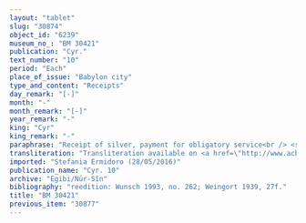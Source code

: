 ```yaml
---
layout: "tablet"
slug: "30874"
object_id: "6239"
museum_no_: "BM 30421"
publication: "Cyr."
text_number: "10"
period: "Each"
place_of_issue: "Babylon city"
type_and_content: "Receipts"
day_remark: "[-]"
month: "-"
month_remark: "[-]"
year_remark: "-"
king: "Cyr"
king_remark: "-"
paraphrase: "Receipt of silver, payment for obligatory service<br /> <strong>A</strong> receives 19 shekels of silver from <strong>B</strong>, for the <em>ur</em><em>ā&scaron;u-</em>service on the walls of the Enlil Gate from the 14th Ṭebēt (X) to the 6th Addar (XII). Names of 3 witnesses and the scribe.<br /> &nbsp;<br /> <strong>A </strong>= Nūrea/Bēl-iqī&scaron;a//&Scaron;ang&ucirc;-Nanāya; <strong>B </strong>= Marduk-rēmanni/Iddin-Marduk/Nūr-S&icirc;n"
transliteration: "Transliteration available on <a href=\"http://www.achemenet.com/fr/item/?/sources-textuelles/textes-par-langues-et-ecritures/babylonien/archives-egibi/1665323\" target=\"_blank\">Achemenet</a>"
imported: "Stefania Ermidoro (28/05/2016)"
publication_name: "Cyr. 10"
archive: "Egibi/Nūr-Sîn"
bibliography: "reedition: Wunsch 1993, no. 262; Weingort 1939, 27f."
title: "BM 30421"
previous_item: "30877"
---
```

